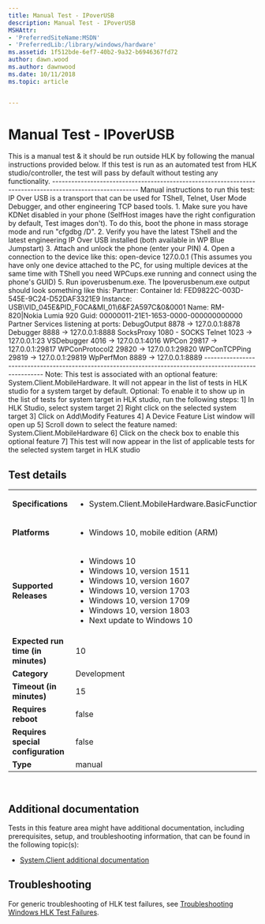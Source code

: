 ```yaml
---
title: Manual Test - IPoverUSB
description: Manual Test - IPoverUSB
MSHAttr:
- 'PreferredSiteName:MSDN'
- 'PreferredLib:/library/windows/hardware'
ms.assetid: 1f512bde-6ef7-40b2-9a32-b6946367fd72
author: dawn.wood
ms.author: dawnwood
ms.date: 10/11/2018
ms.topic: article


---
```


# <span id="p_hlk_test.9f6c982b-3f43-495c-b69f-7ef5c2b3fe85"></span>Manual Test - IPoverUSB


This is a manual test & it should be run outside HLK by following the manual instructions provided below. If this test is run as an automated test from HLK studio/controller, the test will pass by default without testing any functionality. --------------------------------------------------------------------------------------------------------- Manual instructions to run this test: IP Over USB is a transport that can be used for TShell, Telnet, User Mode Debugger, and other engineering TCP based tools. 1. Make sure you have KDNet disabled in your phone (SelfHost images have the right configuration by default, Test images don't). To do this, boot the phone in mass storage mode and run "cfgdbg /D". 2. Verify you have the latest TShell and the latest engineering IP Over USB installed (both available in WP Blue Jumpstart) 3. Attach and unlock the phone (enter your PIN) 4. Open a connection to the device like this: open-device 127.0.0.1 (This assumes you have only one device attached to the PC, for using multiple devices at the same time with TShell you need WPCups.exe running and connect using the phone's GUID) 5. Run ipoverusbenum.exe. The Ipoverusbenum.exe output should look something like this: Partner: Container Id: FED9822C-003D-545E-9C24-D52DAF3321E9 Instance: USB\\VID\_045E&PID\_F0CA&MI\_01\\6&F2A597C&0&0001 Name: RM-820|Nokia Lumia 920 Guid: 00000011-21E1-1653-0000-000000000000 Partner Services listening at ports: DebugOutput 8878 -&gt; 127.0.0.1:8878 Debugger 8888 -&gt; 127.0.0.1:8888 SocksProxy 1080 - SOCKS Telnet 1023 -&gt; 127.0.0.1:23 VSDebugger 4016 -&gt; 127.0.0.1:4016 WPCon 29817 -&gt; 127.0.0.1:29817 WPConProtocol2 29820 -&gt; 127.0.0.1:29820 WPConTCPPing 29819 -&gt; 127.0.0.1:29819 WpPerfMon 8889 -&gt; 127.0.0.1:8889 --------------------------------------------------------------------------------------------------------- Note: This test is associated with an optional feature: System.Client.MobileHardware. It will not appear in the list of tests in HLK studio for a system target by default. Optional: To enable it to show up in the list of tests for system target in HLK studio, run the following steps: 1\] In HLK Studio, select system target 2\] Right click on the selected system target 3\] Click on Add\\Modify Features 4\] A Device Feature List window will open up 5\] Scroll down to select the feature named: System.Client.MobileHardware 6\] Click on the check box to enable this optional feature 7\] This test will now appear in the list of applicable tests for the selected system target in HLK studio

## Test details
|||
|---|---|
| **Specifications**  | <ul><li>System.Client.MobileHardware.BasicFunctionality</li></ul> |  
| **Platforms**   | <ul><li>Windows 10, mobile edition (ARM)</li></ul> |
| **Supported Releases** | <ul><li>Windows 10</li><li>Windows 10, version 1511</li><li>Windows 10, version 1607</li><li>Windows 10, version 1703</li><li>Windows 10, version 1709</li><li>Windows 10, version 1803</li><li>Next update to Windows 10</li></ul> |
|**Expected run time (in minutes)**| 10 |
|**Category**| Development |
|**Timeout (in minutes)**| 15 |
|**Requires reboot**| false |
|**Requires special configuration**| false |
|**Type**| manual |

 

## <span id="Additional_documentation"></span><span id="additional_documentation"></span><span id="ADDITIONAL_DOCUMENTATION"></span>Additional documentation


Tests in this feature area might have additional documentation, including prerequisites, setup, and troubleshooting information, that can be found in the following topic(s):

-   [System.Client additional documentation](system-client-additional-documentation.md)

## <span id="Troubleshooting"></span><span id="troubleshooting"></span><span id="TROUBLESHOOTING"></span>Troubleshooting


For generic troubleshooting of HLK test failures, see [Troubleshooting Windows HLK Test Failures](..\user\troubleshooting-windows-hlk-test-failures.md).

 

 






